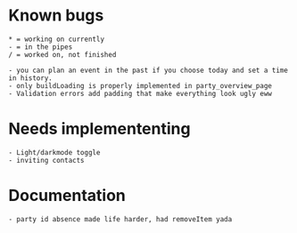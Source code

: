 # Known bugs
    * = working on currently
    - = in the pipes
    / = worked on, not finished
  
    - you can plan an event in the past if you choose today and set a time in history. 
    - only buildLoading is properly implemented in party_overview_page 
    - Validation errors add padding that make everything look ugly eww

# Needs implemententing
    - Light/darkmode toggle
    - inviting contacts

# Documentation
    - party id absence made life harder, had removeItem yada